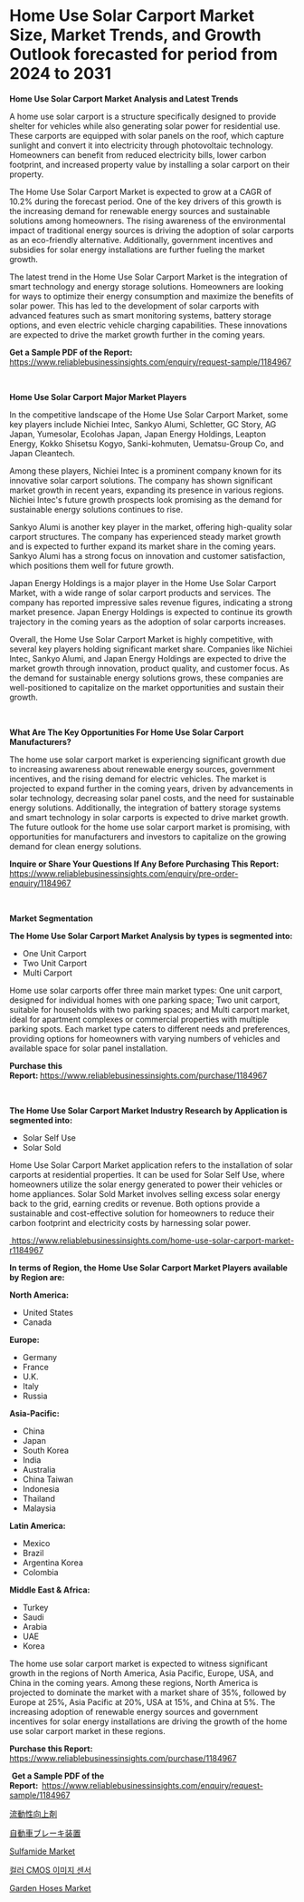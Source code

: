 <p><h1>Home Use Solar Carport Market Size, Market Trends, and Growth Outlook forecasted for period from 2024 to 2031</h1></p><p><strong>Home Use Solar Carport Market Analysis and Latest Trends</strong></p>
<p><p>A home use solar carport is a structure specifically designed to provide shelter for vehicles while also generating solar power for residential use. These carports are equipped with solar panels on the roof, which capture sunlight and convert it into electricity through photovoltaic technology. Homeowners can benefit from reduced electricity bills, lower carbon footprint, and increased property value by installing a solar carport on their property.</p><p>The Home Use Solar Carport Market is expected to grow at a CAGR of 10.2% during the forecast period. One of the key drivers of this growth is the increasing demand for renewable energy sources and sustainable solutions among homeowners. The rising awareness of the environmental impact of traditional energy sources is driving the adoption of solar carports as an eco-friendly alternative. Additionally, government incentives and subsidies for solar energy installations are further fueling the market growth.</p><p>The latest trend in the Home Use Solar Carport Market is the integration of smart technology and energy storage solutions. Homeowners are looking for ways to optimize their energy consumption and maximize the benefits of solar power. This has led to the development of solar carports with advanced features such as smart monitoring systems, battery storage options, and even electric vehicle charging capabilities. These innovations are expected to drive the market growth further in the coming years.</p></p>
<p><strong>Get a Sample PDF of the Report:&nbsp;</strong> <a href="https://www.reliablebusinessinsights.com/enquiry/request-sample/1184967">https://www.reliablebusinessinsights.com/enquiry/request-sample/1184967</a></p>
<p>&nbsp;</p>
<p><strong>Home Use Solar Carport Major Market Players</strong></p>
<p><p>In the competitive landscape of the Home Use Solar Carport Market, some key players include Nichiei Intec, Sankyo Alumi, Schletter, GC Story, AG Japan, Yumesolar, Ecolohas Japan, Japan Energy Holdings, Leapton Energy, Kokko Shisetsu Kogyo, Sanki-kohmuten, Uematsu-Group Co, and Japan Cleantech.</p><p>Among these players, Nichiei Intec is a prominent company known for its innovative solar carport solutions. The company has shown significant market growth in recent years, expanding its presence in various regions. Nichiei Intec's future growth prospects look promising as the demand for sustainable energy solutions continues to rise.</p><p>Sankyo Alumi is another key player in the market, offering high-quality solar carport structures. The company has experienced steady market growth and is expected to further expand its market share in the coming years. Sankyo Alumi has a strong focus on innovation and customer satisfaction, which positions them well for future growth.</p><p>Japan Energy Holdings is a major player in the Home Use Solar Carport Market, with a wide range of solar carport products and services. The company has reported impressive sales revenue figures, indicating a strong market presence. Japan Energy Holdings is expected to continue its growth trajectory in the coming years as the adoption of solar carports increases.</p><p>Overall, the Home Use Solar Carport Market is highly competitive, with several key players holding significant market share. Companies like Nichiei Intec, Sankyo Alumi, and Japan Energy Holdings are expected to drive the market growth through innovation, product quality, and customer focus. As the demand for sustainable energy solutions grows, these companies are well-positioned to capitalize on the market opportunities and sustain their growth.</p></p>
<p>&nbsp;</p>
<p><strong>What Are The Key Opportunities For Home Use Solar Carport Manufacturers?</strong></p>
<p><p>The home use solar carport market is experiencing significant growth due to increasing awareness about renewable energy sources, government incentives, and the rising demand for electric vehicles. The market is projected to expand further in the coming years, driven by advancements in solar technology, decreasing solar panel costs, and the need for sustainable energy solutions. Additionally, the integration of battery storage systems and smart technology in solar carports is expected to drive market growth. The future outlook for the home use solar carport market is promising, with opportunities for manufacturers and investors to capitalize on the growing demand for clean energy solutions.</p></p>
<p><strong>Inquire or Share Your Questions If Any Before Purchasing This Report:</strong> <a href="https://www.reliablebusinessinsights.com/enquiry/pre-order-enquiry/1184967">https://www.reliablebusinessinsights.com/enquiry/pre-order-enquiry/1184967</a></p>
<p>&nbsp;</p>
<p><strong>Market Segmentation</strong></p>
<p><strong>The Home Use Solar Carport Market Analysis by types is segmented into:</strong></p>
<p><ul><li>One Unit Carport</li><li>Two Unit Carport</li><li>Multi Carport</li></ul></p>
<p><p>Home use solar carports offer three main market types: One unit carport, designed for individual homes with one parking space; Two unit carport, suitable for households with two parking spaces; and Multi carport market, ideal for apartment complexes or commercial properties with multiple parking spots. Each market type caters to different needs and preferences, providing options for homeowners with varying numbers of vehicles and available space for solar panel installation.</p></p>
<p><strong>Purchase this Report:&nbsp;</strong><a href="https://www.reliablebusinessinsights.com/purchase/1184967">https://www.reliablebusinessinsights.com/purchase/1184967</a></p>
<p>&nbsp;</p>
<p><strong>The Home Use Solar Carport Market Industry Research by Application is segmented into:</strong></p>
<p><ul><li>Solar Self Use</li><li>Solar Sold</li></ul></p>
<p><p>Home Use Solar Carport Market application refers to the installation of solar carports at residential properties. It can be used for Solar Self Use, where homeowners utilize the solar energy generated to power their vehicles or home appliances. Solar Sold Market involves selling excess solar energy back to the grid, earning credits or revenue. Both options provide a sustainable and cost-effective solution for homeowners to reduce their carbon footprint and electricity costs by harnessing solar power.</p></p>
<p><a href="https://www.reliablebusinessinsights.com/home-use-solar-carport-market-r1184967">&nbsp;https://www.reliablebusinessinsights.com/home-use-solar-carport-market-r1184967</a></p>
<p><strong>In terms of Region, the Home Use Solar Carport Market Players available by Region are:</strong></p>
<p>
    <p> <strong> North America: </strong>
        <ul>
            <li>United States</li>
            <li>Canada</li>
        </ul>
        </p> 
    <p> <strong> Europe: </strong>
        <ul>
            <li>Germany</li>
            <li>France</li>
            <li>U.K.</li>
            <li>Italy</li>
            <li>Russia</li>
        </ul>
        </p> 
    <p> <strong> Asia-Pacific: </strong>
        <ul>
            <li>China</li>
            <li>Japan</li>
            <li>South Korea</li>
            <li>India</li>
            <li>Australia</li>
            <li>China Taiwan</li>
            <li>Indonesia</li>
            <li>Thailand</li>
            <li>Malaysia</li>
        </ul>
        </p> 
    <p> <strong> Latin America: </strong>
        <ul>
            <li>Mexico</li>
            <li>Brazil</li>
            <li>Argentina Korea</li>
            <li>Colombia</li>
        </ul>
        </p> 
    <p> <strong> Middle East & Africa: </strong>
        <ul>
            <li>Turkey</li>
            <li>Saudi</li>
            <li>Arabia</li>
            <li>UAE</li>
            <li>Korea</li>
        </ul>
    </p>
    </p>
<p><p>The home use solar carport market is expected to witness significant growth in the regions of North America, Asia Pacific, Europe, USA, and China in the coming years. Among these regions, North America is projected to dominate the market with a market share of 35%, followed by Europe at 25%, Asia Pacific at 20%, USA at 15%, and China at 5%. The increasing adoption of renewable energy sources and government incentives for solar energy installations are driving the growth of the home use solar carport market in these regions.</p></p>
<p><strong>Purchase this Report: </strong><a href="https://www.reliablebusinessinsights.com/purchase/1184967">https://www.reliablebusinessinsights.com/purchase/1184967</a></p>
<p>&nbsp;<strong>Get a Sample PDF of the Report:&nbsp;&nbsp;</strong><a href="https://www.reliablebusinessinsights.com/enquiry/request-sample/1184967">https://www.reliablebusinessinsights.com/enquiry/request-sample/1184967</a></p>
<p><strong></strong></p>
<p><p><a href="https://github.com/ycmtqqhvk3273/Market-Research-Report-List-2/blob/main/6658376112985.md">流動性向上剤</a></p><p><a href="https://github.com/FredaJerde/Market-Research-Report-List-1/blob/main/7139433112984.md">自動車ブレーキ装置</a></p><p><a href="https://github.com/wwwkeltoum/Market-Research-Report-List-3/blob/main/sulfamide-market.md">Sulfamide Market</a></p><p><a href="https://github.com/nicholasellison0076890/Market-Research-Report-List-1/blob/main/4202980123986.md">컬러 CMOS 이미지 센서</a></p><p><a href="https://github.com/gamblestampleyjenny50m5sl6/Market-Research-Report-List-3/blob/main/garden-hoses-market.md">Garden Hoses Market</a></p></p>